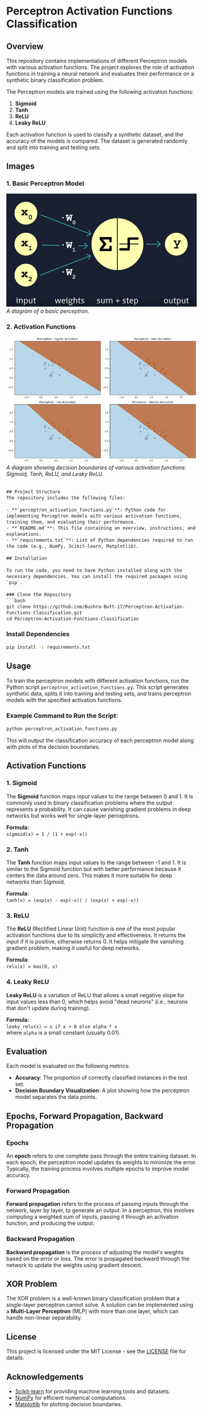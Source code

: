 

# Perceptron Activation Functions Classification

## Overview
This repository contains implementations of different Perceptron models with various activation functions. The project explores the role of activation functions in training a neural network and evaluates their performance on a synthetic binary classification problem.

The Perceptron models are trained using the following activation functions:
1. **Sigmoid**
2. **Tanh**
3. **ReLU**
4. **Leaky ReLU**

Each activation function is used to classify a synthetic dataset, and the accuracy of the models is compared. The dataset is generated randomly and split into training and testing sets.
## Images

### 1. Basic Perceptron Model

![Basic Perceptron](https://github.com/Bushra-Butt-17/Perceptron-Activation-Functions-Classification/raw/main/basic_perceptron_image.png)
_A diagram of a basic perceptron._

### 2. Activation Functions

![Activation Functions](https://github.com/Bushra-Butt-17/Perceptron-Activation-Functions-Classification/raw/main/ActivationFunctions.png)
_A diagram showing decision boundaries of various activation functions: Sigmoid, Tanh, ReLU, and Leaky ReLU._
```

## Project Structure
The repository includes the following files:

- **`perceptron_activation_functions.py`**: Python code for implementing Perceptron models with various activation functions, training them, and evaluating their performance.
- **`README.md`**: This file containing an overview, instructions, and explanations.
- **`requirements.txt`**: List of Python dependencies required to run the code (e.g., NumPy, Scikit-learn, Matplotlib).

## Installation

To run the code, you need to have Python installed along with the necessary dependencies. You can install the required packages using `pip`.

### Clone the Repository
```bash
git clone https://github.com/Bushra-Butt-17/Perceptron-Activation-Functions-Classification.git
cd Perceptron-Activation-Functions-Classification
```

### Install Dependencies
```bash
pip install -r requirements.txt
```

## Usage

To train the perceptron models with different activation functions, run the Python script `perceptron_activation_functions.py`. This script generates synthetic data, splits it into training and testing sets, and trains perceptron models with the specified activation functions.

### Example Command to Run the Script:
```bash
python perceptron_activation_functions.py
```

This will output the classification accuracy of each perceptron model along with plots of the decision boundaries.

## Activation Functions

### 1. Sigmoid
The **Sigmoid** function maps input values to the range between 0 and 1. It is commonly used in binary classification problems where the output represents a probability. It can cause vanishing gradient problems in deep networks but works well for single-layer perceptrons.

**Formula**:  
`sigmoid(x) = 1 / (1 + exp(-x))`

### 2. Tanh
The **Tanh** function maps input values to the range between -1 and 1. It is similar to the Sigmoid function but with better performance because it centers the data around zero. This makes it more suitable for deep networks than Sigmoid.

**Formula**:  
`tanh(x) = (exp(x) - exp(-x)) / (exp(x) + exp(-x))`

### 3. ReLU
The **ReLU** (Rectified Linear Unit) function is one of the most popular activation functions due to its simplicity and effectiveness. It returns the input if it is positive, otherwise returns 0. It helps mitigate the vanishing gradient problem, making it useful for deep networks.

**Formula**:  
`relu(x) = max(0, x)`

### 4. Leaky ReLU
**Leaky ReLU** is a variation of ReLU that allows a small negative slope for input values less than 0, which helps avoid "dead neurons" (i.e., neurons that don't update during training).

**Formula**:  
`leaky_relu(x) = x if x > 0 else alpha * x`  
where `alpha` is a small constant (usually 0.01).

## Evaluation

Each model is evaluated on the following metrics:
- **Accuracy**: The proportion of correctly classified instances in the test set.
- **Decision Boundary Visualization**: A plot showing how the perceptron model separates the data points.

## Epochs, Forward Propagation, Backward Propagation

### Epochs
An **epoch** refers to one complete pass through the entire training dataset. In each epoch, the perceptron model updates its weights to minimize the error. Typically, the training process involves multiple epochs to improve model accuracy.

### Forward Propagation
**Forward propagation** refers to the process of passing inputs through the network, layer by layer, to generate an output. In a perceptron, this involves computing a weighted sum of inputs, passing it through an activation function, and producing the output.

### Backward Propagation
**Backward propagation** is the process of adjusting the model's weights based on the error or loss. The error is propagated backward through the network to update the weights using gradient descent.

## XOR Problem

The XOR problem is a well-known binary classification problem that a single-layer perceptron cannot solve. A solution can be implemented using a **Multi-Layer Perceptron** (MLP) with more than one layer, which can handle non-linear separability.

## License
This project is licensed under the MIT License - see the [LICENSE](LICENSE) file for details.

## Acknowledgements
- [Scikit-learn](https://scikit-learn.org/) for providing machine learning tools and datasets.
- [NumPy](https://numpy.org/) for efficient numerical computations.
- [Matplotlib](https://matplotlib.org/) for plotting decision boundaries.


